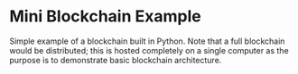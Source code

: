 # Mini Blockchain Example

Simple example of a blockchain built in Python. Note that a full blockchain would be distributed; this is hosted completely on a single computer as the purpose is to demonstrate basic blockchain architecture.
